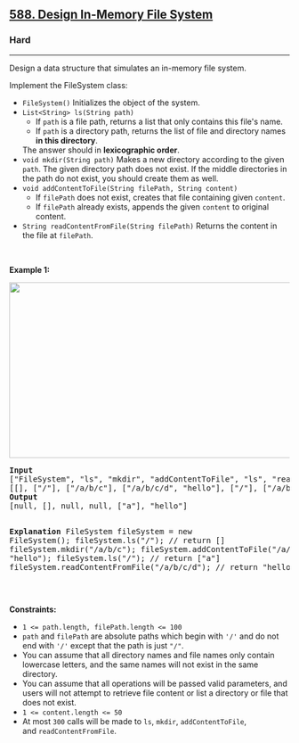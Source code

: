 <h2><a href="https://leetcode.com/problems/design-in-memory-file-system/">588. Design In-Memory File System</a></h2><h3>Hard</h3><hr><div><p>Design a data structure that simulates an in-memory file system.</p>

<p>Implement the FileSystem class:</p>

<ul>
	<li><code>FileSystem()</code> Initializes the object of the system.</li>
	<li><code>List&lt;String&gt; ls(String path)</code>
	<ul>
		<li>If <code>path</code> is a file path, returns a list that only contains this file's name.</li>
		<li>If <code>path</code> is a directory path, returns the list of file and directory names <strong>in this directory</strong>.</li>
	</ul>
	The answer should in <strong>lexicographic order</strong>.</li>
	<li><code>void mkdir(String path)</code> Makes a new directory according to the given <code>path</code>. The given directory path does not exist. If the middle directories in the path do not exist, you should create them as well.</li>
	<li><code>void addContentToFile(String filePath, String content)</code>
	<ul>
		<li>If <code>filePath</code> does not exist, creates that file containing given <code>content</code>.</li>
		<li>If <code>filePath</code> already exists, appends the given <code>content</code> to original content.</li>
	</ul>
	</li>
	<li><code>String readContentFromFile(String filePath)</code> Returns the content in the file at <code>filePath</code>.</li>
</ul>

<p>&nbsp;</p>
<p><strong class="example">Example 1:</strong></p>
<img alt="" src="https://assets.leetcode.com/uploads/2021/04/28/filesystem.png" style="width: 650px; height: 315px;">
<pre><strong>Input</strong>
["FileSystem", "ls", "mkdir", "addContentToFile", "ls", "readContentFromFile"]
[[], ["/"], ["/a/b/c"], ["/a/b/c/d", "hello"], ["/"], ["/a/b/c/d"]]
<strong>Output</strong>
[null, [], null, null, ["a"], "hello"]

<strong>Explanation</strong>
FileSystem fileSystem = new FileSystem();
fileSystem.ls("/");                         // return []
fileSystem.mkdir("/a/b/c");
fileSystem.addContentToFile("/a/b/c/d", "hello");
fileSystem.ls("/");                         // return ["a"]
fileSystem.readContentFromFile("/a/b/c/d"); // return "hello"
</pre>

<p>&nbsp;</p>
<p><strong>Constraints:</strong></p>

<ul>
	<li><code>1 &lt;= path.length,&nbsp;filePath.length &lt;= 100</code></li>
	<li><code>path</code> and <code>filePath</code>&nbsp;are absolute paths which begin with <code>'/'</code>&nbsp;and do not end with <code>'/'</code>&nbsp;except that the path is just&nbsp;<code>"/"</code>.</li>
	<li>You can assume that all directory names and file names only contain lowercase letters, and the same names will not exist in the same directory.</li>
	<li>You can assume that all operations will be passed valid parameters, and users will not attempt to retrieve file content or list a directory or file that does not exist.</li>
	<li><code>1 &lt;= content.length &lt;= 50</code></li>
	<li>At most <code>300</code> calls will be made to <code>ls</code>, <code>mkdir</code>,&nbsp;<code>addContentToFile</code>, and&nbsp;<code>readContentFromFile</code>.</li>
</ul>
</div>